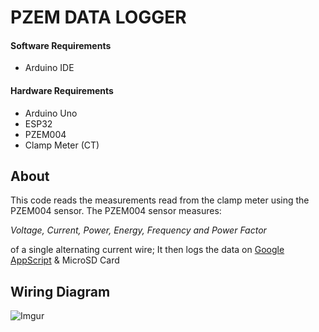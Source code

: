 # PZEM DATA LOGGER
#### Software Requirements
 - Arduino IDE
#### Hardware Requirements
 - Arduino Uno
 - ESP32
 - PZEM004 
 - Clamp Meter (CT)


## About

This code reads the measurements read from the clamp meter using the PZEM004 sensor. The PZEM004 sensor measures:

_Voltage, Current, Power, Energy, Frequency and Power Factor_

of a single alternating current wire; It then logs the data on [Google AppScript](https://script.google.com/home?pli=1) & MicroSD Card

## Wiring Diagram

![Imgur](https://imgur.com/a/hBlx51R.jpg)